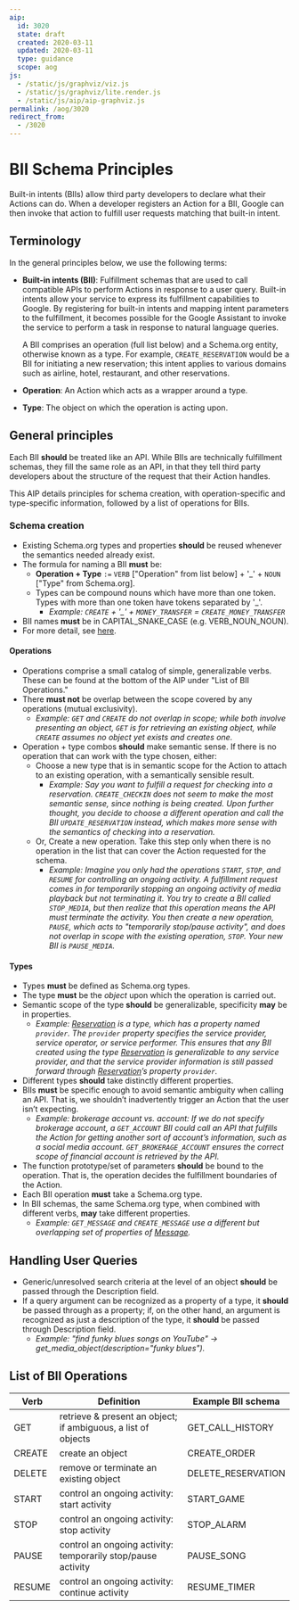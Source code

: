 ```yaml
---
aip:
  id: 3020
  state: draft
  created: 2020-03-11
  updated: 2020-03-11
  type: guidance
  scope: aog
js:
  - /static/js/graphviz/viz.js
  - /static/js/graphviz/lite.render.js
  - /static/js/aip/aip-graphviz.js
permalink: /aog/3020
redirect_from:
  - /3020
---
```


# BII Schema Principles

Built-in intents (BIIs) allow third party developers to declare what their
Actions can do. When a developer registers an Action for a BII, Google can then
invoke that action to fulfill user requests matching that built-in intent.

## Terminology

In the general principles below, we use the following terms:

- **Built-in intents (BII)**: Fulfillment schemas that are used to call
  compatible APIs to perform Actions in response to a user query. Built-in
  intents allow your service to express its fulfillment capabilities to Google.
  By registering for built-in intents and mapping intent parameters to the
  fulfillment, it becomes possible for the Google Assistant to invoke the
  service to perform a task in response to natural language queries.

  A BII comprises an operation (full list below) and a Schema.org entity,
  otherwise known as a type. For example, `CREATE_RESERVATION` would be a BII
  for initiating a new reservation; this intent applies to various domains such
  as airline, hotel, restaurant, and other reservations.

- **Operation**: An Action which acts as a wrapper around a type.
- **Type**: The object on which the operation is acting upon.

## General principles

Each BII **should** be treated like an API. While BIIs are technically
fulfillment schemas, they fill the same role as an API, in that they tell third
party developers about the structure of the request that their Action handles.

This AIP details principles for schema creation, with operation-specific and
type-specific information, followed by a list of operations for BIIs.

### Schema creation

- Existing Schema.org types and properties **should** be reused whenever the
  semantics needed already exist.
- The formula for naming a BII **must** be:
  - **Operation + Type** `:=` `VERB` ["Operation" from list below] + '\_' +
    `NOUN` ["Type" from Schema.org].
  - Types can be compound nouns which have more than one token. Types with more
    than one token have tokens separated by '\_'.
    - _Example: `CREATE` + '\_' + `MONEY_TRANSFER` = `CREATE_MONEY_TRANSFER`_
- BII names **must** be in CAPITAL_SNAKE_CASE (e.g. VERB_NOUN_NOUN).
- For more detail, see [here](https://schema.org/docs/documents.html).

#### Operations

- Operations comprise a small catalog of simple, generalizable verbs. These can
  be found at the bottom of the AIP under "List of BII Operations."
- There **must not** be overlap between the scope covered by any operations
  (mutual exclusivity).
  - _Example: `GET` and `CREATE` do not overlap in scope; while both involve
    presenting an object, `GET` is for retrieving an existing object, while
    `CREATE` assumes no object yet exists and creates one._
- Operation + type combos **should** make semantic sense. If there is no
  operation that can work with the type chosen, either:
  - Choose a new type that is in semantic scope for the Action to attach to an
    existing operation, with a semantically sensible result.
    - _Example: Say you want to fulfill a request for checking into a
      reservation. `CREATE_CHECKIN` does not seem to make the most semantic
      sense, since nothing is being created. Upon further thought, you decide
      to choose a different operation and call the BII `UPDATE_RESERVATION`
      instead, which makes more sense with the semantics of checking into a
      reservation._
  - Or, Create a new operation. Take this step only when there is no operation
    in the list that can cover the Action requested for the schema.
    - _Example: Imagine you only had the operations `START`, `STOP`, and
      `RESUME` for controlling an ongoing activity. A fulfillment request comes
      in for temporarily stopping an ongoing activity of media playback but not
      terminating it. You try to create a BII called `STOP_MEDIA`, but then
      realize that this operation means the API must terminate the activity.
      You then create a new operation, `PAUSE`, which acts to "temporarily
      stop/pause activity", and does not overlap in scope with the existing
      operation, `STOP`. Your new BII is `PAUSE_MEDIA`._

#### Types

- Types **must** be defined as Schema.org types.
- The type **must** be the _object_ upon which the operation is carried out.
- Semantic scope of the type **should** be generalizable, specificity **may**
  be in properties.
  - _Example: [Reservation][] is a type, which has a property named `provider`.
    The `provider` property specifies the service provider, service operator,
    or service performer. This ensures that any BII created using the type
    [Reservation][] is generalizable to any service provider, and that the
    service provider information is still passed forward through
    [Reservation][]’s property `provider`._
- Different types **should** take distinctly different properties.
- BIIs **must** be specific enough to avoid semantic ambiguity when calling an
  API. That is, we shouldn’t inadvertently trigger an Action that the user
  isn’t expecting.
  - _Example: brokerage account vs. account: If we do not specify brokerage
    account, a `GET_ACCOUNT` BII could call an API that fulfills the Action for
    getting another sort of account’s information, such as a social media
    account. `GET_BROKERAGE_ACCOUNT` ensures the correct scope of financial
    account is retrieved by the API._
- The function prototype/set of parameters **should** be bound to the
  operation. That is, the operation decides the fulfillment boundaries of the
  Action.
- Each BII operation **must** take a Schema.org type.
- In BII schemas, the same Schema.org type, when combined with different verbs,
  **may** take different properties.
  - _Example: `GET_MESSAGE` and `CREATE_MESSAGE` use a different but
    overlapping set of properties of [Message][]._

## Handling User Queries

- Generic/unresolved search criteria at the level of an object **should** be
  passed through the Description field.
- If a query argument can be recognized as a property of a type, it **should**
  be passed through as a property; if, on the other hand, an argument is
  recognized as just a description of the type, it **should** be passed through
  Description field.
  - _Example: "find funky blues songs on YouTube" ->
    get_media_object(description="funky blues")._

## List of BII Operations

| Verb   | Definition                                                    | Example BII schema |
| ------ | ------------------------------------------------------------- | ------------------ |
| GET    | retrieve & present an object; if ambiguous, a list of objects | GET_CALL_HISTORY   |
| CREATE | create an object                                              | CREATE_ORDER       |
| DELETE | remove or terminate an existing object                        | DELETE_RESERVATION |
| START  | control an ongoing activity: start activity                   | START_GAME         |
| STOP   | control an ongoing activity: stop activity                    | STOP_ALARM         |
| PAUSE  | control an ongoing activity: temporarily stop/pause activity  | PAUSE_SONG         |
| RESUME | control an ongoing activity: continue activity                | RESUME_TIMER       |

<!-- prettier-ignore-start -->
[message]: http://schema.org/Message
[reservation]: http://schema.org/Reservation
<!-- prettier-ignore-end -->
